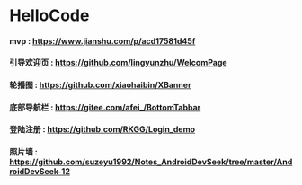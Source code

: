 # HelloCode

#### mvp : https://www.jianshu.com/p/acd17581d45f
#### 引导欢迎页 : https://github.com/lingyunzhu/WelcomPage
#### 轮播图 : https://github.com/xiaohaibin/XBanner
#### 底部导航栏 : https://gitee.com/afei_/BottomTabbar
#### 登陆注册 : https://github.com/RKGG/Login_demo
#### 照片墙 : https://github.com/suzeyu1992/Notes_AndroidDevSeek/tree/master/AndroidDevSeek-12
